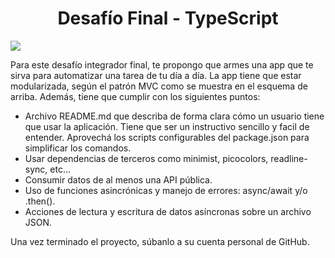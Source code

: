 <h1 align="center"> Desafío Final - TypeScript </h1>

<img src="https://i.postimg.cc/MGFfQpX7/desafio.png">

Para este desafío integrador final, te propongo que armes una app que te sirva para automatizar una tarea de tu día a día. La app tiene que estar modularizada, según el patrón MVC como se muestra en el esquema de arriba.
Además, tiene que cumplir con los siguientes puntos:

- Archivo README.md que describa de forma clara cómo un usuario tiene que usar la aplicación. Tiene que ser un instructivo sencillo y facil de entender. Aprovechá los scripts configurables del package.json para simplificar los comandos.
- Usar dependencias de terceros como minimist, picocolors, readline-sync, etc...
- Consumir datos de al menos una API pública.
- Uso de funciones asincrónicas y manejo de errores: async/await y/o .then().
- Acciones de lectura y escritura de datos asíncronas sobre un archivo JSON.

Una vez terminado el proyecto, súbanlo a su cuenta personal de GitHub.

